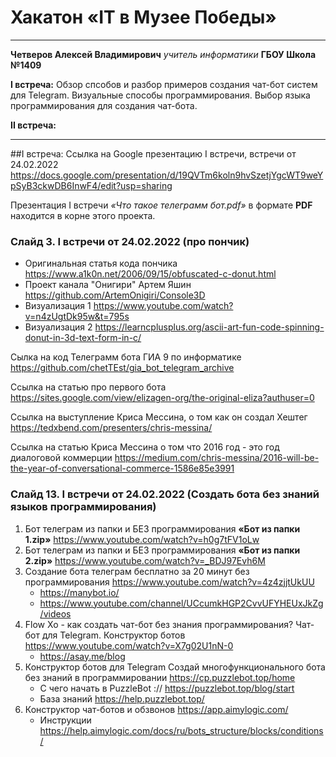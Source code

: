 # Хакатон «IT в Музее Победы»
____
**Четверов Алексей Владимирович** _учитель информатики_ **ГБОУ Школа №1409**

**I встреча:** Обзор спсобов и разбор примеров создания чат-бот систем для Telegram. Визуальные способы программирования. Выбор языка программирования для создания чат-бота.

**II встреча:**
____

##I встреча:
Ссылка на Google презентацию I встречи, встречи от 24.02.2022 https://docs.google.com/presentation/d/19QVTm6koln9hvSzetjYgcWT9weYpSyB3ckwDB6InwF4/edit?usp=sharing

Презентация I встречи _«Что такое телеграмм бот.pdf»_ в формате **PDF** находится в корне этого проекта.

### Слайд 3. I встречи от 24.02.2022 (про пончик)
- Оригинальная статья кода пончика https://www.a1k0n.net/2006/09/15/obfuscated-c-donut.html
- Проект канала "Онигири" Артем Яшин https://github.com/ArtemOnigiri/Console3D
- Визуализация 1 https://www.youtube.com/watch?v=n4zUgtDk95w&t=795s
- Визуализация 2 https://learncplusplus.org/ascii-art-fun-code-spinning-donut-in-3d-text-form-in-c/

Сылка на код Телеграмм бота ГИА 9 по информатике https://github.com/chetTEst/gia_bot_telegram_archive

Ссылка на статью про первого бота https://sites.google.com/view/elizagen-org/the-original-eliza?authuser=0

Ссылка на выступление Криса Мессина, о том как он создал Хештег https://tedxbend.com/presenters/chris-messina/

Ссылка на статью Криса Мессина о том что 2016 год - это год диалоговой коммерции https://medium.com/chris-messina/2016-will-be-the-year-of-conversational-commerce-1586e85e3991

### Слайд 13. I встречи от 24.02.2022 (Создать бота без знаний языков программирования)
1. Бот телеграм из папки и БЕЗ программирования **«Бот из папки 1.zip»** https://www.youtube.com/watch?v=h0g7tFV1oLw
2. Бот телеграм из папки и БЕЗ программирования **«Бот из папки 2.zip»** https://www.youtube.com/watch?v=_BDJ97Evh6M
3. Создание бота телеграм бесплатно за 20 минут без программирования https://www.youtube.com/watch?v=4z4zjjtUkUU
    - https://manybot.io/
    - https://www.youtube.com/channel/UCcumkHGP2CvvUFYHEUxJkZg/videos
4. Flow Xo - как создать чат-бот без знания программирования? Чат- бот для Telegram. Конструктор ботов https://www.youtube.com/watch?v=X7g02U1nN-0
    - https://asay.me/blog
5. Конструктор ботов для Telegram
Создай многофункционального бота без знаний в программировании https://cp.puzzlebot.top/home
    - С чего начать в PuzzleBot :// https://puzzlebot.top/blog/start
    - База знаний https://help.puzzlebot.top/
6. Конструктор
чат-ботов и обзвонов https://app.aimylogic.com/
    -  Инструкции https://help.aimylogic.com/docs/ru/bots_structure/blocks/conditions/



